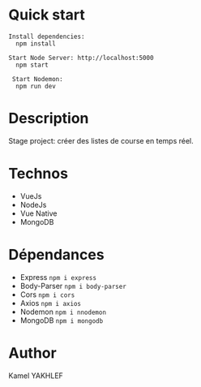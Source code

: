 # Quick start

```
Install dependencies:
  npm install

Start Node Server: http://localhost:5000
  npm start
  
 Start Nodemon:
  npm run dev
  ```

# Description
Stage project: créer des listes de course en temps réel.

# Technos
* VueJs
* NodeJs
* Vue Native
* MongoDB

# Dépendances
* Express `npm i express`
* Body-Parser `npm i body-parser`
* Cors `npm i cors`
* Axios `npm i axios`
* Nodemon `npm i nnodemon`
* MongoDB `npm i mongodb`

# Author
Kamel YAKHLEF
